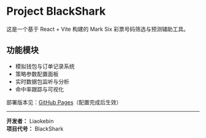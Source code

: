# Project BlackShark

这是一个基于 React + Vite 构建的 Mark Six 彩票号码筛选与预测辅助工具。

## 功能模块

- 模拟钱包与订单记录系统
- 策略参数配置面板
- 实时数据包监听与分析
- 命中率跟踪与可视化

部署版本见：[GitHub Pages](https://liaokebin.github.io/blackshark-/)（配置完成后生效）

---

**开发者：** Liaokebin  
**项目代号：** BlackShark
